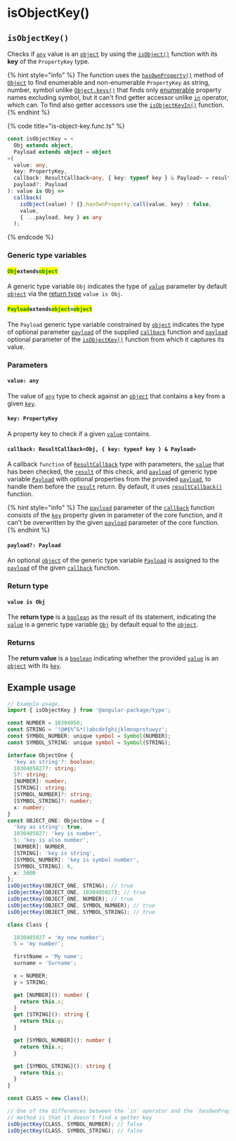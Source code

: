# isObjectKey()

## `isObjectKey()`

Checks if [`any`](https://www.typescriptlang.org/docs/handbook/2/everyday-types.html#any) value is an [`object`](https://developer.mozilla.org/en-US/docs/Web/JavaScript/Reference/Global\_Objects/Object) by using the [`isObject()`](isobject.md) function with its **key** of the `PropertyKey` type.

{% hint style="info" %}
The function uses the [`hasOwnProperty()`](https://developer.mozilla.org/en-US/docs/Web/JavaScript/Reference/Global\_Objects/Object/hasOwnProperty) method of [`Object`](https://developer.mozilla.org/en-US/docs/Web/JavaScript/Reference/Global\_Objects/Object) to find enumerable and non-enumerable `PropertyKey` as string, number, symbol unlike [`Object.keys()`](https://developer.mozilla.org/en-US/docs/Web/JavaScript/Reference/Global\_Objects/Object/keys) that finds only [enumerable](https://developer.mozilla.org/en-US/docs/Web/JavaScript/Enumerability\_and\_ownership\_of\_properties) property names excluding symbol, but it can't find getter accessor unlike [`in`](https://developer.mozilla.org/en-US/docs/Web/JavaScript/Reference/Operators/in) operator, which can. To find also getter accessors use the [`isObjectKeyIn()`](isobjectkeyin.md) function.
{% endhint %}

{% code title="is-object-key.func.ts" %}
```typescript
const isObjectKey = <
  Obj extends object,
  Payload extends object = object
>(
  value: any,
  key: PropertyKey,
  callback: ResultCallback<any, { key: typeof key } & Payload> = resultCallback,
  payload?: Payload
): value is Obj =>
  callback(
    isObject(value) ? {}.hasOwnProperty.call(value, key) : false,
    value,
    { ...payload, key } as any
  );
```
{% endcode %}

### Generic type variables

#### <mark style="color:green;">`Obj`</mark>`extends`<mark style="color:green;">`object`</mark>

A generic type variable `Obj` indicates the type of [`value`](isobjectkey.md#value-any) parameter by default [`object`](https://www.typescriptlang.org/docs/handbook/basic-types.html#object) via the [return type](isobjectkey.md#return-type) `value is Obj`.

#### <mark style="color:green;">**`Payload`**</mark>**`extends`**<mark style="color:green;">**`object`**</mark>**`=`**<mark style="color:green;">**`object`**</mark>

The `Payload` generic type variable constrained by [`object`](https://www.typescriptlang.org/docs/handbook/basic-types.html#object) indicates the type of optional parameter [`payload`](../types/resultcallback.md#payload-payload) of the supplied [`callback`](isobjectkey.md#callback-resultcallback-less-than-any-payload-greater-than) function and [`payload`](isobjectkey.md#payload-payload) optional parameter of the [`isObjectKey()`](isobjectkey.md#isobjectkey) function from which it captures its value.

### Parameters

#### `value: any`

The value of [`any`](https://www.typescriptlang.org/docs/handbook/2/everyday-types.html#any) type to check against an [`object`](https://developer.mozilla.org/en-US/docs/Web/JavaScript/Reference/Global\_Objects/Object) that contains a key from a given [`key`](isobjectkey.md#key-propertykey).

#### `key: PropertyKey`

A property key to check if a given [`value`](isobjectkey.md#value-any) contains.

#### `callback: ResultCallback<Obj, { key: typeof key } & Payload>`

A callback `function` of [`ResultCallback`](../types/resultcallback.md) type with parameters, the [`value`](isobjectkey.md#value-any) that has been checked, the [`result`](../types/resultcallback.md#result-boolean) of this check, and [`payload`](../types/resultcallback.md#payload-payload) of generic type variable [`Payload`](isobjectkey.md#payloadextendsobject) with optional properties from the provided [`payload`](isobjectkey.md#payload-payload), to handle them before the [`result`](../types/resultcallback.md#result-boolean) return. By default, it uses [`resultCallback()`](../helper/resultcallback.md) function.

{% hint style="info" %}
The [`payload`](../types/resultcallback.md#payload-payload) parameter of the [`callback`](isobjectkey.md#callback-resultcallback-less-than-any-payload-greater-than) function consists of the [`key`](isobjectkey.md#key-propertykey) property given in parameter of the core function, and it can't be overwritten by the given [`payload`](isobjectkey.md#payload-payload) parameter of the core function.
{% endhint %}

#### `payload?: Payload`

An optional [`object`](https://developer.mozilla.org/en-US/docs/Web/JavaScript/Reference/Global\_Objects/Object) of the generic type variable [`Payload`](isobjectkey.md#payloadextendsobject) is assigned to the [`payload`](../types/resultcallback.md#payload-payload) of the given [`callback`](isobjectkey.md#callback-resultcallback-less-than-any-payload-greater-than) function.

### Return type

#### `value is Obj`

The **return type** is a [`boolean`](https://www.typescriptlang.org/docs/handbook/basic-types.html#boolean) as the result of its statement, indicating the [`value`](isobjectkey.md#value-any) is a generic type variable [`Obj`](isobjectkey.md#obj) by default equal to the [`object`](https://www.typescriptlang.org/docs/handbook/basic-types.html#object).

### Returns

The **return value** is a [`boolean`](https://developer.mozilla.org/en-US/docs/Web/JavaScript/Reference/Global\_Objects/Boolean) indicating whether the provided [`value`](isobjectkey.md#value-any) is an [`object`](https://developer.mozilla.org/en-US/docs/Web/JavaScript/Reference/Global\_Objects/Object) with its [`key`](isobjectkey.md#key-propertykey).

## Example usage

```typescript
// Example usage.
import { isObjectKey } from '@angular-package/type';

const NUMBER = 10304050;
const STRING = '!@#$%^&*()abcdefghijklmnoprstuwyz';
const SYMBOL_NUMBER: unique symbol = Symbol(NUMBER);
const SYMBOL_STRING: unique symbol = Symbol(STRING);

interface ObjectOne {
  'key as string'?: boolean;
  1030405027?: string;
  5?: string;
  [NUMBER]: number;
  [STRING]: string;
  [SYMBOL_NUMBER]?: string;
  [SYMBOL_STRING]?: number;
  x: number;
}
const OBJECT_ONE: ObjectOne = {
  'key as string': true,
  1030405027: 'key is number',
  5: 'key is also number',
  [NUMBER]: NUMBER,
  [STRING]: 'key is string',
  [SYMBOL_NUMBER]: 'key is symbol number',
  [SYMBOL_STRING]: 6,
  x: 3000
};
isObjectKey(OBJECT_ONE, STRING); // true
isObjectKey(OBJECT_ONE, 1030405027); // true
isObjectKey(OBJECT_ONE, NUMBER); // true
isObjectKey(OBJECT_ONE, SYMBOL_NUMBER); // true
isObjectKey(OBJECT_ONE, SYMBOL_STRING); // true

class Class {

  1030405027 = 'my new number';
  5 = 'my number';

  firstName = 'My name';
  surname = 'Surname';

  x = NUMBER;
  y = STRING;

  get [NUMBER](): number {
    return this.x;
  }
  get [STRING](): string {
    return this.y;
  }

  get [SYMBOL_NUMBER](): number {
    return this.x;
  }

  get [SYMBOL_STRING](): string {
    return this.y;
  }
}

const CLASS = new Class();

// One of the differences between the `in` operator and the `hasOwnProperty()`
// method is that it doesn't find a getter key
isObjectKey(CLASS, SYMBOL_NUMBER); // false
isObjectKey(CLASS, SYMBOL_STRING); // false
```
